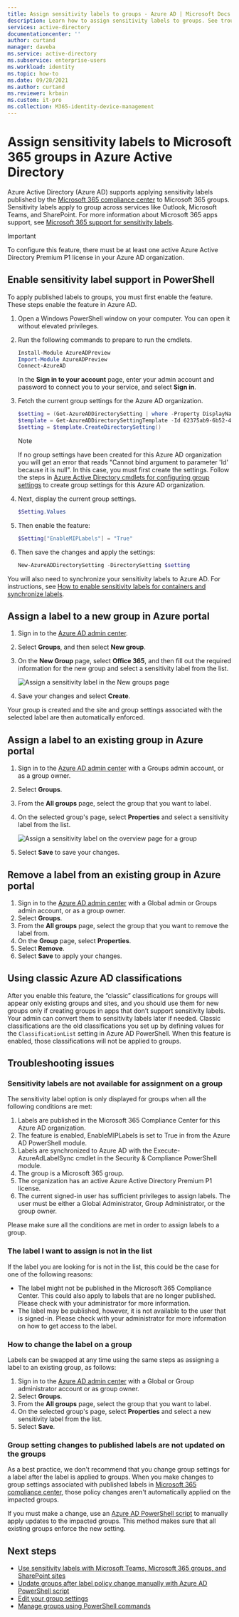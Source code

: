 ```yaml
---
title: Assign sensitivity labels to groups - Azure AD | Microsoft Docs
description: Learn how to assign sensitivity labels to groups. See troubleshooting information and view additional available resources.
services: active-directory
documentationcenter: ''
author: curtand
manager: daveba
ms.service: active-directory
ms.subservice: enterprise-users
ms.workload: identity
ms.topic: how-to
ms.date: 09/28/2021
ms.author: curtand
ms.reviewer: krbain
ms.custom: it-pro
ms.collection: M365-identity-device-management
---
```


# Assign sensitivity labels to Microsoft 365 groups in Azure Active Directory

Azure Active Directory (Azure AD) supports applying sensitivity labels published by the [Microsoft 365 compliance center](https://sip.protection.office.com/homepage) to Microsoft 365 groups. Sensitivity labels apply to group across services like Outlook, Microsoft Teams, and SharePoint. For more information about Microsoft 365 apps support, see [Microsoft 365 support for sensitivity labels](/microsoft-365/compliance/sensitivity-labels-teams-groups-sites#support-for-the-sensitivity-labels).

> [!IMPORTANT]
> To configure this feature, there must be at least one active Azure Active Directory Premium P1 license in your Azure AD organization.

## Enable sensitivity label support in PowerShell

To apply published labels to groups, you must first enable the feature. These steps enable the feature in Azure AD.

1. Open a Windows PowerShell window on your computer. You can open it without elevated privileges.
1. Run the following commands to prepare to run the cmdlets.

    ```PowerShell
    Install-Module AzureADPreview
    Import-Module AzureADPreview
    Connect-AzureAD
    ```

    In the **Sign in to your account** page, enter your admin account and password to connect you to your service, and select **Sign in**.
1. Fetch the current group settings for the Azure AD organization.

    ```PowerShell
    $setting = (Get-AzureADDirectorySetting | where -Property DisplayName -Value "Group.Unified" -EQ)
    $template = Get-AzureADDirectorySettingTemplate -Id 62375ab9-6b52-47ed-826b-58e47e0e304b
    $setting = $template.CreateDirectorySetting()
    ```

    > [!NOTE]
    > If no group settings have been created for this Azure AD organization you will get an error that reads "Cannot bind argument to parameter 'Id' because it is null". In this case, you must first create the settings. Follow the steps in [Azure Active Directory cmdlets for configuring group settings](../enterprise-users/groups-settings-cmdlets.md) to create group settings for this Azure AD organization.

1. Next, display the current group settings.

    ```PowerShell
    $Setting.Values
    ```

1. Then enable the feature:

    ```PowerShell
    $Setting["EnableMIPLabels"] = "True"
    ```

1. Then save the changes and apply the settings:

    ```PowerShell
    New-AzureADDirectorySetting -DirectorySetting $setting
    ```

You will also need to synchronize your sensitivity labels to Azure AD. For instructions, see [How to enable sensitivity labels for containers and synchronize labels](/microsoft-365/compliance/sensitivity-labels-teams-groups-sites#how-to-enable-sensitivity-labels-for-containers-and-synchronize-labels).

## Assign a label to a new group in Azure portal

1. Sign in to the [Azure AD admin center](https://aad.portal.azure.com).
1. Select **Groups**, and then select **New group**.
1. On the **New Group** page, select **Office 365**, and then fill out the required information for the new group and select a sensitivity label from the list.

   ![Assign a sensitivity label in the New groups page](./media/groups-assign-sensitivity-labels/new-group-page.png)

1. Save your changes and select **Create**.

Your group is created and the site and group settings associated with the selected label are then automatically enforced.

## Assign a label to an existing group in Azure portal

1. Sign in to the [Azure AD admin center](https://aad.portal.azure.com) with a Groups admin account, or as a group owner.
1. Select **Groups**.
1. From the **All groups** page, select the group that you want to label.
1. On the selected group's page, select **Properties** and select a sensitivity label from the list.

   ![Assign a sensitivity label on the overview page for a group](./media/groups-assign-sensitivity-labels/assign-to-existing.png)

1. Select **Save** to save your changes.

## Remove a label from an existing group in Azure portal

1. Sign in to the [Azure AD admin center](https://aad.portal.azure.com) with a Global admin or Groups admin account, or as a group owner.
1. Select **Groups**.
1. From the **All groups** page, select the group that you want to remove the label from.
1. On the **Group** page, select **Properties**.
1. Select **Remove**.
1. Select **Save** to apply your changes.

## Using classic Azure AD classifications

After you enable this feature, the “classic” classifications for groups will appear only existing groups and sites, and you should use them for new groups only if creating groups in apps that don’t support sensitivity labels. Your admin can convert them to sensitivity labels later if needed. Classic classifications are the old classifications you set up by defining values for the `ClassificationList` setting in Azure AD PowerShell. When this feature is enabled, those classifications will not be applied to groups.

## Troubleshooting issues

### Sensitivity labels are not available for assignment on a group

The sensitivity label option is only displayed for groups when all the following conditions are met:

1. Labels are published in the Microsoft 365 Compliance Center for this Azure AD organization.
1. The feature is enabled, EnableMIPLabels is set to True in from the Azure AD PowerShell module.
1. Labels are synchronized to Azure AD with the Execute-AzureAdLabelSync cmdlet in the Security & Compliance PowerShell module.
1. The group is a Microsoft 365 group.
1. The organization has an active Azure Active Directory Premium P1 license.
1. The current signed-in user has sufficient privileges to assign labels. The user must be either a Global Administrator, Group Administrator, or the group owner.

Please make sure all the conditions are met in order to assign labels to a group.

### The label I want to assign is not in the list

If the label you are looking for is not in the list, this could be the case for one of the following reasons:

- The label might not be published in the Microsoft 365 Compliance Center. This could also apply to labels that are no longer published. Please check with your administrator for more information.
- The label may be published, however, it is not available to the user that is signed-in. Please check with your administrator for more information on how to get access to the label.

### How to change the label on a group

Labels can be swapped at any time using the same steps as assigning a label to an existing group, as follows:

1. Sign in to the [Azure AD admin center](https://aad.portal.azure.com) with a Global or Group administrator account or as group owner.
1. Select **Groups**.
1. From the **All groups** page, select the group that you want to label.
1. On the selected group's page, select **Properties** and select a new sensitivity label from the list.
1. Select **Save**.

### Group setting changes to published labels are not updated on the groups

As a best practice, we don't recommend that you change group settings for a label after the label is applied to groups. When you make changes to group settings associated with published labels in [Microsoft 365 compliance center](https://sip.protection.office.com/homepage), those policy changes aren't automatically applied on the impacted groups.

If you must make a change, use an [Azure AD PowerShell script](https://github.com/microsoftgraph/powershell-aad-samples/blob/master/ReassignSensitivityLabelToO365Groups.ps1) to manually apply updates to the impacted groups. This method makes sure that all existing groups enforce the new setting.

## Next steps

- [Use sensitivity labels with Microsoft Teams, Microsoft 365 groups, and SharePoint sites](/microsoft-365/compliance/sensitivity-labels-teams-groups-sites)
- [Update groups after label policy change manually with Azure AD PowerShell script](https://github.com/microsoftgraph/powershell-aad-samples/blob/master/ReassignSensitivityLabelToO365Groups.ps1)
- [Edit your group settings](../fundamentals/active-directory-groups-settings-azure-portal.md)
- [Manage groups using PowerShell commands](../enterprise-users/groups-settings-v2-cmdlets.md)
